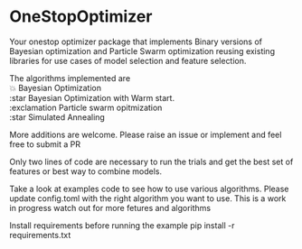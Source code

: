 # OneStopOptimizer

Your onestop optimizer package that implements Binary versions of Bayesian optimization and Particle Swarm optimization reusing existing libraries for use cases of model selection and feature selection.

The algorithms implemented are <br />
:boom: Bayesian Optimization <br />
:star Bayesian Optimization with Warm start.<br />
:exclamation Particle swarm opitmization<br />
:star Simulated Annealing<br />

More additions are welcome. Please raise an issue or implement and feel free to submit a PR


Only two lines of code are necessary to run the trials and get the best set of features or best way to combine models.


Take a look at examples code to see how to use various algorithms. Please update config.toml with the right algorithm you want to use. This is a work in progress watch out for more fetures and algorithms

Install requirements before running the example
pip install -r requirements.txt
